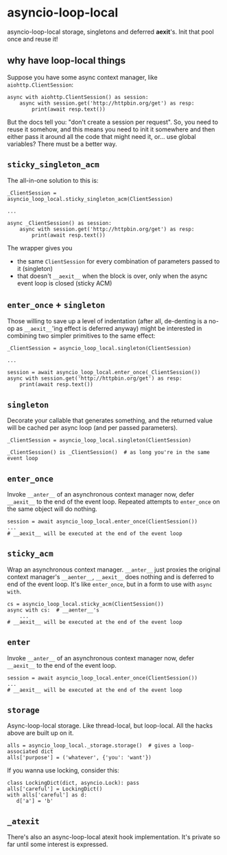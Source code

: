 # asyncio-loop-local

asyncio-loop-local storage, singletons and deferred __aexit__'s. Init that pool once and reuse it!


## why have loop-local things

Suppose you have some async context manager, like `aiohttp.ClientSession`:

```
async with aiohttp.ClientSession() as session:
    async with session.get('http://httpbin.org/get') as resp:
        print(await resp.text())
```

But the docs tell you: "don't create a session per request".
So, you need to reuse it somehow, and this means you need to init it somewhere
and then either pass it around all the code that might need it,
or... use global variables? There must be a better way.


## `sticky_singleton_acm`

The all-in-one solution to this is:

```
_ClientSession = asyncio_loop_local.sticky_singleton_acm(ClientSession)

...

async _ClientSession() as session:
    async with session.get('http://httpbin.org/get') as resp:
        print(await resp.text())
```

The wrapper gives you

* the same `ClientSession` for every combination of parameters passed to it
  (singleton)
* that doesn't `__aexit__` when the block is over,
  only when the async event loop is closed
  (sticky ACM)


## `enter_once` + `singleton`

Those willing to save up a level of indentation
(after all, de-denting is a no-op as `__aexit__`'ing effect is deferred anyway)
might be interested in
combining two simpler primitives to the same effect:

```
_ClientSession = asyncio_loop_local.singleton(ClientSession)

...

session = await asyncio_loop_local.enter_once(_ClientSession())
async with session.get('http://httpbin.org/get') as resp:
    print(await resp.text())
```


## `singleton`

Decorate your callable that generates something,
and the returned value will be cached per async loop
(and per passed parameters).

```
_ClientSession = asyncio_loop_local.singleton(ClientSession)

_ClientSession() is _ClientSession()  # as long you're in the same event loop
```


## `enter_once`

Invoke `__anter__` of an asynchronous context manager now,
defer `__aexit__` to the end of the event loop.
Repeated attempts to `enter_once` on the same object will do nothing.

```
session = await asyncio_loop_local.enter_once(ClientSession())
...
# __aexit__ will be executed at the end of the event loop
```


## `sticky_acm`

Wrap an asynchronous context manager.
`__anter__` just proxies the original context manager's `__aenter__`,
`__aexit__` does nothing and is deferred to end of the event loop.
It's like `enter_once`, but in a form to use with `async with`.


```
cs = asyncio_loop_local.sticky_acm(ClientSession())
async with cs:  # __aenter__'s
    ...
# __aexit__ will be executed at the end of the event loop
```


## `enter`

Invoke `__anter__` of an asynchronous context manager now,
defer `__aexit__` to the end of the event loop.

```
session = await asyncio_loop_local.enter_once(ClientSession())
...
# __aexit__ will be executed at the end of the event loop
```


## `storage`

Async-loop-local storage. Like thread-local, but loop-local.
All the hacks above are built up on it.

```
alls = asyncio_loop_local._storage.storage()  # gives a loop-associated dict
alls['purpose'] = ('whatever', {'you': 'want'})
```

If you wanna use locking, consider this:

```
class LockingDict(dict, asyncio.Lock): pass
alls['careful'] = LockingDict()
with alls['careful'] as d:
   d['a'] = 'b'
```


## `_atexit`

There's also an async-loop-local atexit hook implementation.
It's private so far until some interest is expressed.
